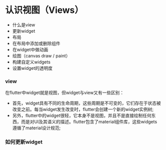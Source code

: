 # 认识视图（Views）

- 什么是view
- 更新widget
- 布局
- 在布局中添加或删除组件
- 在widget中做动画
- 绘图（canvas draw / paint）
- 构建自定义widgets
- 设置widget的透明度

### view

在flutter中widget就是视图，但widget与view又有一些区别：

- 首先，widget具有不同的生命周期，这些周期是不可变的，它们存在于状态被改变之前。每当widget发生改变时，flutter会创建一个新的widget实例树;
- 另外，flutter中的widget很轻，它本身不是视图，并且不是直接绘制任何东西，而是对UI及其语义的描述。flutter包含了material组件库，这些widgets遵循了material设计规范;

### 如何更新widget



